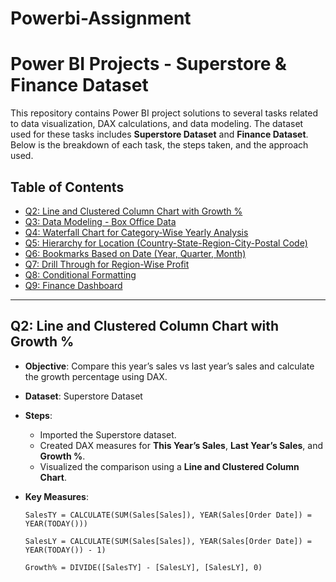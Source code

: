 # Powerbi-Assignment

# Power BI Projects - Superstore & Finance Dataset

This repository contains Power BI project solutions to several tasks related to data visualization, DAX calculations, and data modeling. The dataset used for these tasks includes **Superstore Dataset** and **Finance Dataset**. Below is the breakdown of each task, the steps taken, and the approach used.

## Table of Contents
- [Q2: Line and Clustered Column Chart with Growth %](#q2-line-and-clustered-column-chart-with-growth)
- [Q3: Data Modeling - Box Office Data](#q3-data-modeling---box-office-data)
- [Q4: Waterfall Chart for Category-Wise Yearly Analysis](#q4-waterfall-chart-for-category-wise-yearly-analysis)
- [Q5: Hierarchy for Location (Country-State-Region-City-Postal Code)](#q5-hierarchy-for-location)
- [Q6: Bookmarks Based on Date (Year, Quarter, Month)](#q6-bookmarks-based-on-date)
- [Q7: Drill Through for Region-Wise Profit](#q7-drill-through-for-region-wise-profit)
- [Q8: Conditional Formatting](#q8-conditional-formatting)
- [Q9: Finance Dashboard](#q9-finance-dashboard)

---

## Q2: Line and Clustered Column Chart with Growth %

- **Objective**: Compare this year’s sales vs last year’s sales and calculate the growth percentage using DAX.
- **Dataset**: Superstore Dataset
- **Steps**:
  - Imported the Superstore dataset.
  - Created DAX measures for **This Year’s Sales**, **Last Year’s Sales**, and **Growth %**.
  - Visualized the comparison using a **Line and Clustered Column Chart**.
  
- **Key Measures**:
  ```DAX
  SalesTY = CALCULATE(SUM(Sales[Sales]), YEAR(Sales[Order Date]) = YEAR(TODAY()))
  
  SalesLY = CALCULATE(SUM(Sales[Sales]), YEAR(Sales[Order Date]) = YEAR(TODAY()) - 1)

  Growth% = DIVIDE([SalesTY] - [SalesLY], [SalesLY], 0)

